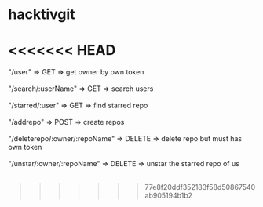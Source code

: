 # hacktivgit
<<<<<<< HEAD
=======



"/user" => GET => get owner by own token <br> <br>
"/search/:userName" => GET => search users <br> <br>
"/starred/:user" => GET => find starred repo <br> <br>
"/addrepo" => POST => create repos <br> <br>
"/deleterepo/:owner/:repoName" => DELETE => delete repo but must has own token <br> <br>
"/unstar/:owner/:repoName" => DELETE => unstar the starred repo of us <br> <br>
>>>>>>> 77e8f20ddf352183f58d50867540ab905194b1b2
